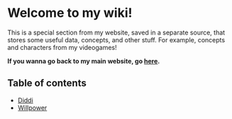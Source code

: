 # Welcome to my wiki!

This is a special section from my website, saved in a separate source, that
stores some useful data, concepts, and other stuff. For example, concepts
and characters from my videogames!

**If you wanna go back to my main website, go [here](..).**

## Table of contents

<!-- Add the contents here -->

<!-- NOTE: Let's order the contents aphabetically, please! -->

- [Diddi](Diddi)
- [Willpower](Willpower)
